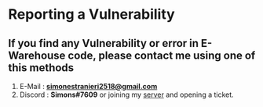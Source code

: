 # Reporting a Vulnerability

## If you find any Vulnerability or error in E-Warehouse code, please contact me using one of this methods

1) E-Mail : **simonestranieri2518@gmail.com**
2) Discord : **Simons#7609** or joining my [server](https://discord.gg/feBVcXVYhC) and opening a ticket.
